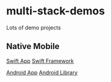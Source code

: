 # multi-stack-demos

Lots of demo projects

## Native Mobile

[Swift App](./SwiftApp/README.md)
[Swift Framework](./SwiftFramework/README.md)

[Android App](./KotlinApp/README.md)
[Android Library](./KotlinLibrary/README.md)
